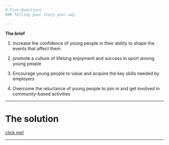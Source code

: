 ```yaml
---
# Five Questions
### Telling your story your way

---
```


**The brief**

1. Increase the confidence of young people in their ability to shape the events that 	affect them

2. promote a culture of lifelong enjoyment and success in sport among young people

3. Encourage young people to value and acquire the key skills needed by employers

4. Overcome the reluctance of young people to join in and get involved in 	community-based activities

---

# The solution
[click me!](file:///C:/Users/David/Documents/Hackathon/TechForGood/index.html)

---
